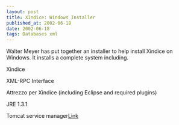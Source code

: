 ```yaml
---
layout: post
title: XIndice: Windows Installer
published_at: 2002-06-18
date: 2002-06-18
tags: Databases xml
---
```


Walter Meyer has put together an installer to help install Xindice on Windows. It installs a complete system including.  

Xindice  

XML-RPC Interface  

Attrezzo per Xindice (including Eclipse and required plugins)  

JRE 1.3.1  

Tomcat service manager[Link](http://www.thatwaltguy.com/xinstaller/)  